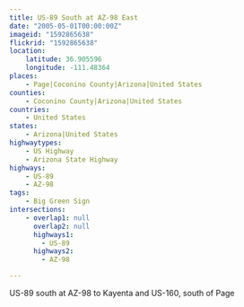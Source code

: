 ```yaml
---
title: US-89 South at AZ-98 East
date: "2005-05-01T00:00:00Z"
imageid: "1592865638"
flickrid: "1592865638"
location:
    latitude: 36.905596
    longitude: -111.48364
places:
    - Page|Coconino County|Arizona|United States
counties:
    - Coconino County|Arizona|United States
countries:
    - United States
states:
    - Arizona|United States
highwaytypes:
    - US Highway
    - Arizona State Highway
highways:
    - US-89
    - AZ-98
tags:
    - Big Green Sign
intersections:
    - overlap1: null
      overlap2: null
      highways1:
        - US-89
      highways2:
        - AZ-98

---
```

US-89 south at AZ-98 to Kayenta and US-160, south of Page